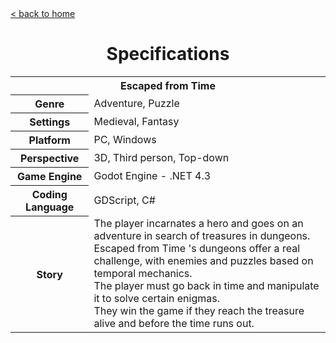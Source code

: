 <a href="../README.md">
    < back to home
</a>

<h1 align="center">Specifications</h1>

<table align="center" style="width: 100%">
    <tr>
        <th colspan="2">Escaped from Time</th>
    </tr>
    <tr>
        <th>Genre</th>
        <td>Adventure, Puzzle</td>
    </tr>
    <tr>
        <th>Settings</th>
        <td>Medieval, Fantasy</td>
    </tr>
    <tr>
        <th>Platform</th>
        <td>PC, Windows</td>
    </tr>
    <tr>
        <th>Perspective</th>
        <td>3D, Third person, Top-down</td>
    </tr>
    <tr>
        <th>Game Engine</th>
        <td>Godot Engine - .NET 4.3</td>
    </tr>
    <tr>
        <th>Coding Language</th>
        <td>GDScript, C#</td>
    </tr>
    <tr>
        <th>Story</th>
        <td>
            The player incarnates a hero and goes on an adventure in search of treasures in dungeons.
            <br>
            Escaped from Time 's dungeons offer a real challenge, with enemies and puzzles based on temporal mechanics.
            <br>
            The player must go back in time and manipulate it to solve certain enigmas.
            <br>
            They win the game if they reach the treasure alive and before the time runs out.
        </td>
    </tr>
<table>
